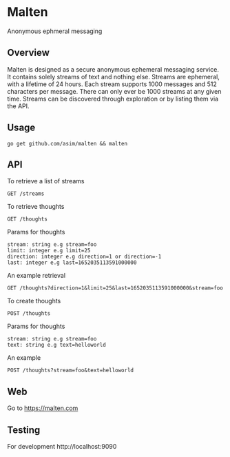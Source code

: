 # Malten

Anonymous ephmeral messaging

## Overview

Malten is designed as a secure anonymous ephemeral messaging service. It contains solely streams of text and nothing else. 
Streams are ephemeral, with a lifetime of 24 hours. Each stream supports 1000 messages and 512 characters per message. There 
can only ever be 1000 streams at any given time. Streams can be discovered through exploration or by listing them via the API.

## Usage

```
go get github.com/asim/malten && malten
```

## API

To retrieve a list of streams

```
GET /streams
```

To retrieve thoughts

```
GET /thoughts
```

Params for thoughts

```
stream: string e.g stream=foo
limit: integer e.g limit=25
direction: integer e.g direction=1 or direction=-1
last: integer e.g last=1652035113591000000
```

An example retrieval

```
GET /thoughts?direction=1&limit=25&last=1652035113591000000&stream=foo
```

To create thoughts

```
POST /thoughts
```

Params for thoughts

```
stream: string e.g stream=foo
text: string e.g text=helloworld
```

An example

```
POST /thoughts?stream=foo&text=helloworld
```

## Web

Go to https://malten.com

## Testing 

For development http://localhost:9090
